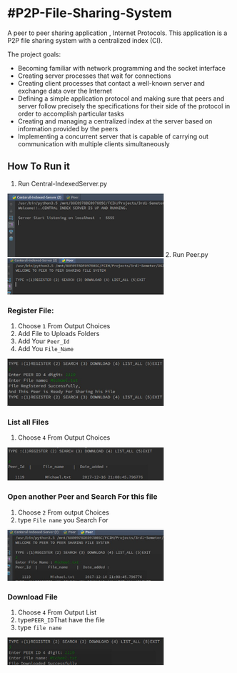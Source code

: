#P2P-File-Sharing-System
===
A peer to peer sharing application , Internet Protocols.
This application is a P2P file sharing system with a centralized index (CI).

The project goals:  
* Becoming familiar with network programming and the socket interface
* Creating server processes that wait for connections
* Creating client processes that contact a well-known server and exchange data over the Internet
* Defining a simple application protocol and making sure that peers and server follow precisely the
specifications for their side of the protocol in order to accomplish particular tasks
* Creating and managing a centralized index at the server based on information provided by the peers
* Implementing a concurrent server that is capable of carrying out communication with multiple clients
simultaneously

## How To Run it
1. Run Central-IndexedServer.py

<img src="https://github.com/MeGaCrazy/P2P_FileSharingSystem/blob/master/imgs/runServer.jpg" alt="" width="350"/>
2. Run Peer.py

<img src="https://github.com/MeGaCrazy/P2P_FileSharingSystem/blob/master/imgs/runPeer.png" alt="" width="350"/>

### Register File:
1. Choose `1` From Output Choices
2. Add File to Uploads Folders
3. Add Your `Peer_Id`
4. Add You `File_Name`

<img src="https://github.com/MeGaCrazy/P2P_FileSharingSystem/blob/master/imgs/3.jpg" alt="" width="350"/>

### List all Files
1. Choose `4` From Output Choices

<img src="https://github.com/MeGaCrazy/P2P_FileSharingSystem/blob/master/imgs/4.jpg" alt="" width="350"/>

### Open another Peer and Search For this file
1. Choose `2` From output Choices
2. type `File name` you Search For
<img src="https://github.com/MeGaCrazy/P2P_FileSharingSystem/blob/master/imgs/5.jpg" alt="" width="350"/>

### Download File
1. Choose `4` From Output List
2. type`PEER_ID`That have the file
3. type `file name`

<img src="https://github.com/MeGaCrazy/P2P_FileSharingSystem/blob/master/imgs/6.jpg" alt="" width="350"/>
